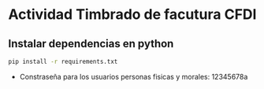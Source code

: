 # Actividad Timbrado de facutura CFDI

## Instalar dependencias en python

```bash
pip install -r requirements.txt
```

* Constraseña para los usuarios personas fisicas y morales: 12345678a
